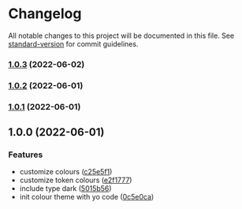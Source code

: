 # Changelog

All notable changes to this project will be documented in this file. See [standard-version](https://github.com/conventional-changelog/standard-version) for commit guidelines.

### [1.0.3](https://github.com/akshayganeshen/vscode-beryl/compare/v1.0.2...v1.0.3) (2022-06-02)

### [1.0.2](https://github.com/akshayganeshen/vscode-beryl/compare/v1.0.1...v1.0.2) (2022-06-01)

### [1.0.1](https://github.com/akshayganeshen/vscode-beryl/compare/v1.0.0...v1.0.1) (2022-06-01)

## 1.0.0 (2022-06-01)


### Features

* customize colours ([c25e5f1](https://github.com/akshayganeshen/vscode-beryl/commit/c25e5f1b392f88c55f23148c806ec22382f71866))
* customize token colours ([e2f1777](https://github.com/akshayganeshen/vscode-beryl/commit/e2f1777117ef38bcb2653fa907b477a0b3303efd))
* include type dark ([5015b56](https://github.com/akshayganeshen/vscode-beryl/commit/5015b56e3dc7e6c38af105fa3abde32612aaf7e5))
* init colour theme with yo code ([0c5e0ca](https://github.com/akshayganeshen/vscode-beryl/commit/0c5e0ca7d5a45fb089598873d40c65176cf93e3d))
